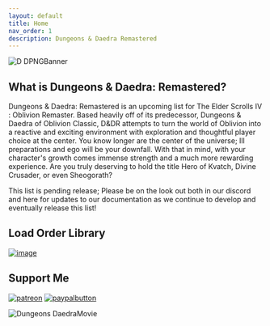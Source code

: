 ```yaml
---
layout: default
title: Home
nav_order: 1
description: Dungeons & Daedra Remastered
---
```


![D DPNGBanner](https://github.com/user-attachments/assets/b223c757-1385-48cb-b78a-28ae357316fb)

## What is Dungeons & Daedra: Remastered?

Dungeons & Daedra: Remastered is an upcoming list for The Elder Scrolls IV : Oblivion Remaster. Based heavily off of its predecessor, Dungeons & Daedra of Oblivion Classic, D&DR attempts to turn the world of Oblivion into a reactive and exciting environment with exploration and thoughtful player choice at the center. You know longer are the center of the universe; Ill preparations and ego will be your downfall. With that in mind, with your character's growth comes immense strength and a much more rewarding experience. Are you truly deserving to hold the title Hero of Kvatch, Divine Crusader, or even Sheogorath?

This list is pending release; Please be on the look out both in our discord and here for updates to our documentation as we continue to develop and eventually release this list! 

## Load Order Library

[![image](https://github.com/user-attachments/assets/1879c485-ccf3-469f-a03d-65fd245eaa19)](https://loadorderlibrary.com/lists/dungeons-daedra-2)


## Support Me

[![patreon](https://github.com/user-attachments/assets/cedde1c1-230d-4f8e-957d-0e77e11541ba)](https://www.patreon.com/c/themrnewvegasbyc/membership)
[![paypalbutton](https://github.com/user-attachments/assets/0b3d6fba-cf9d-4ab3-8e82-3e5fc4d9236a)](https://www.paypal.com/donate/?hosted_button_id=B36MGP4BD3VRN)

![Dungeons DaedraMovie](https://github.com/user-attachments/assets/b683b646-5725-47cb-b42a-2be41988a7b4)

